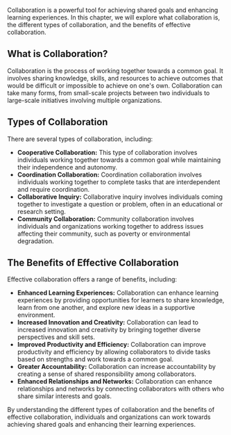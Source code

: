 
Collaboration is a powerful tool for achieving shared goals and enhancing learning experiences. In this chapter, we will explore what collaboration is, the different types of collaboration, and the benefits of effective collaboration.

What is Collaboration?
----------------------

Collaboration is the process of working together towards a common goal. It involves sharing knowledge, skills, and resources to achieve outcomes that would be difficult or impossible to achieve on one's own. Collaboration can take many forms, from small-scale projects between two individuals to large-scale initiatives involving multiple organizations.

Types of Collaboration
----------------------

There are several types of collaboration, including:

* **Cooperative Collaboration:** This type of collaboration involves individuals working together towards a common goal while maintaining their independence and autonomy.
* **Coordination Collaboration:** Coordination collaboration involves individuals working together to complete tasks that are interdependent and require coordination.
* **Collaborative Inquiry:** Collaborative inquiry involves individuals coming together to investigate a question or problem, often in an educational or research setting.
* **Community Collaboration:** Community collaboration involves individuals and organizations working together to address issues affecting their community, such as poverty or environmental degradation.

The Benefits of Effective Collaboration
---------------------------------------

Effective collaboration offers a range of benefits, including:

* **Enhanced Learning Experiences:** Collaboration can enhance learning experiences by providing opportunities for learners to share knowledge, learn from one another, and explore new ideas in a supportive environment.
* **Increased Innovation and Creativity:** Collaboration can lead to increased innovation and creativity by bringing together diverse perspectives and skill sets.
* **Improved Productivity and Efficiency:** Collaboration can improve productivity and efficiency by allowing collaborators to divide tasks based on strengths and work towards a common goal.
* **Greater Accountability:** Collaboration can increase accountability by creating a sense of shared responsibility among collaborators.
* **Enhanced Relationships and Networks:** Collaboration can enhance relationships and networks by connecting collaborators with others who share similar interests and goals.

By understanding the different types of collaboration and the benefits of effective collaboration, individuals and organizations can work towards achieving shared goals and enhancing their learning experiences.
